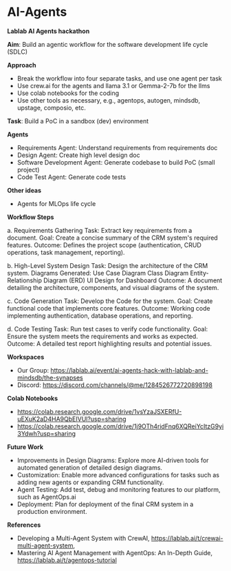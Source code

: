 # AI-Agents
**Lablab AI Agents hackathon**

**Aim**: Build an agentic workflow for the software development life cycle (SDLC)

**Approach**
- Break the workflow into four separate tasks, and use one agent per task
- Use crew.ai for the agents and llama 3.1 or Gemma-2-7b for the llms
- Use colab notebooks for the coding
- Use other tools as necessary, e.g., agentops, autogen, mindsdb, upstage, composio, etc.

**Task**: Build a PoC in a sandbox (dev) environment

**Agents**
- Requirements Agent: Understand requirements from requirements doc
- Design Agent: Create high level design doc
- Software Development Agent: Generate codebase to build PoC (small project)
- Code Test Agent: Generate code tests

**Other ideas**
- Agents for MLOps life cycle

**Workflow Steps**

a. Requirements Gathering
Task: Extract key requirements from a document.
Goal: Create a concise summary of the CRM system's required features.
Outcome: Defines the project scope (authentication, CRUD operations, task management, reporting).

b. High-Level System Design
Task: Design the architecture of the CRM system.
Diagrams Generated:
Use Case Diagram
Class Diagram
Entity-Relationship Diagram (ERD)
UI Design for Dashboard
Outcome: A document detailing the architecture, components, and visual diagrams of the system.

c. Code Generation
Task: Develop the Code for the system.
Goal: Create functional code that implements core features.
Outcome: Working code implementing authentication, database operations, and reporting.

d. Code Testing
Task: Run test cases to verify code functionality.
Goal: Ensure the system meets the requirements and works as expected.
Outcome: A detailed test report highlighting results and potential issues.

**Workspaces**
- Our Group: https://lablab.ai/event/ai-agents-hack-with-lablab-and-mindsdb/the-synapses
- Discord: https://discord.com/channels/@me/1284526772720898198

**Colab Notebooks**
- https://colab.research.google.com/drive/1vsYzaJSXERfU-uEXuK2aD4HA9QbEIVUl?usp=sharing
- https://colab.research.google.com/drive/1j9OTh4ridFnq6XQReiYcItzG9yi3Ydwh?usp=sharing

**Future Work**
- Improvements in Design Diagrams: Explore more AI-driven tools for automated generation of detailed design diagrams.
- Customization: Enable more advanced configurations for tasks such as adding new agents or expanding CRM functionality.
- Agent Testing: Add test, debug and monitoring features to our platform, such as AgentOps.ai
- Deployment: Plan for deployment of the final CRM system in a production environment.

**References**
- Developing a Multi-Agent System with CrewAI, https://lablab.ai/t/crewai-multi-agent-system,
- Mastering AI Agent Management with AgentOps: An In-Depth Guide, https://lablab.ai/t/agentops-tutorial 
